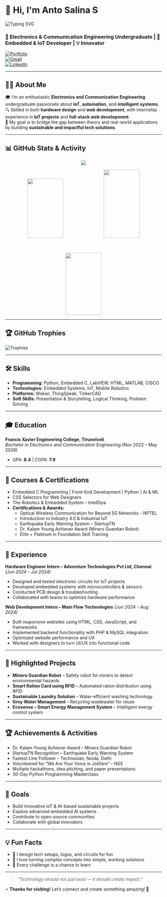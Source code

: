 # 👋 Hi, I'm Anto Salina S

![Typing SVG](https://readme-typing-svg.herokuapp.com?font=Fira+Code&duration=3000&pause=1000&color=F73D3D&center=true&vCenter=true&width=640&lines=Exploring+IoT%2C+Automation+%26+Intelligent+Systems+%F0%9F%9A%80)

### 🚀 Electronics & Communication Engineering Undergraduate | 🔧 Embedded & IoT Developer | 💡 Innovator

[![Portfolio](https://img.shields.io/badge/Portfolio-AntoSalina-white?style=for-the-badge&logo=google-chrome)](https://antosalina.netlify.app)  
[![Gmail](https://img.shields.io/badge/Gmail-antosalinas354@gmail.com-red?style=for-the-badge&logo=gmail)](mailto:antosalinas354@gmail.com)  
[![LinkedIn](https://img.shields.io/badge/LinkedIn-AntoSalina-blue?style=for-the-badge&logo=linkedin)](https://www.linkedin.com/in/anto-salina-s-4b1456255 )  

---

## 👩‍💻 About Me

🎓 I’m an enthusiastic **Electronics and Communication Engineering** undergraduate passionate about **IoT**, **automation**, and **intelligent systems**.  
🔍 Skilled in both **hardware design** and **web development**, with internship experience in **IoT projects** and **full-stack web development**.  
🌱 My goal is to bridge the gap between theory and real-world applications by building **sustainable and impactful tech solutions**.

---

## 📊 GitHub Stats & Activity

<p align="center">
  <img src="https://github-readme-activity-graph.vercel.app/graph?username=antosalinas&theme=react-dark&hide_border=true&area=true&custom_title=Anto%20Salina's%20GitHub%20Activity" />
</p>

<p align="center">
  <img src="https://github-readme-stats.vercel.app/api?username=antosalinas&show_icons=true&theme=radical&hide_border=true" width="48%" height="191px"/>
  <img src="https://github-readme-streak-stats.herokuapp.com/?user=antosalinas&theme=radical&hide_border=true" width="48%" height="220px"/>
</p>

<br/>

<p align="center">
  <img src="https://github-readme-stats.vercel.app/api/top-langs/?username=antosalinas&layout=compact&theme=radical&hide_border=true" width="48%" height="200px"/>
</p>

---

## 🏆 GitHub Trophies

![Trophies](https://github-profile-trophy.vercel.app/?username=antosalinas&theme=algolia&no-frame=true&margin-w=10)

---

## 🛠 Skills

- **Programming:** Python, Embedded C, LabVIEW, HTML, MATLAB, CISCO  
- **Technologies:** Embedded Systems, IoT, Mobile Robotics  
- **Platforms:** Wokwi, ThingSpeak, TinkerCAD  
- **Soft Skills:** Presentation & Storytelling, Logical Thinking, Problem Solving  

---

## 🎓 Education

**Francis Xavier Engineering College, Tirunelveli**  
_Bachelor in Electronics and Communication Engineering_ (Nov 2022 – May 2026)  
- GPA: **8.4** | CGPA: **7.9**

---

## 📜 Courses & Certifications

- Embedded C Programming | Front-End Development | Python | AI & ML  
- CSS Selectors for Web Designers  
- The Robotics & Embedded System – IntelDiya  
- **Certifications & Awards:**  
  - Optical Wireless Communication for Beyond 5G Networks – NPTEL  
  - Introduction to Industry 4.0 & Industrial IoT  
  - Earthquake Early Warning System – StartupTN  
  - Dr. Kalam Young Achiever Award (Miners Guardian Robot)  
  - Elite + Platinum in Foundation Skill Training  

---

## 💼 Experience

**Hardware Engineer Intern – Adventure Technologies Pvt Ltd, Chennai** _(Jun 2024 – Jul 2024)_  
- Designed and tested electronic circuits for IoT projects  
- Developed embedded systems with microcontrollers & sensors  
- Conducted PCB design & troubleshooting  
- Collaborated with teams to optimize hardware performance  

**Web Development Intern – Main Flow Technologies** _(Jun 2024 – Aug 2024)_  
- Built responsive websites using HTML, CSS, JavaScript, and frameworks  
- Implemented backend functionality with PHP & MySQL integration  
- Optimized website performance and UX  
- Worked with designers to turn UI/UX into functional code  

---

## 🌟 Highlighted Projects

- **Miners Guardian Robot** – Safety robot for miners to detect environmental hazards  
- **Smart Ration Card using RFID** – Automated ration distribution using RFID  
- **Sustainable Laundry Solution** – Water-efficient washing technology  
- **Grey Water Management** – Recycling wastewater for reuse  
- **Ecosense – Smart Energy Management System** – Intelligent energy control system  

---

## 🏆 Achievements & Activities

- Dr. Kalam Young Achiever Award – Miners Guardian Robot  
- StartupTN Recognition – Earthquake Early Warning System  
- Fastest Line Follower – Technoxian, Noida, Delhi  
- Volunteered for “We Are Your Voice in Jobfare” – NSS  
- Multiple hackathons, idea pitching, and paper presentations  
- 30-Day Python Programming Masterclass  

---

## 🎯 Goals

- Build innovative IoT & AI-based sustainable projects  
- Explore advanced embedded AI systems  
- Contribute to open-source communities  
- Collaborate with global innovators  

---

## 💡 Fun Facts

- 🎨 I design tech setups, logos, and circuits for fun  
- 🧠 I love turning complex concepts into simple, working solutions  
- 📌 Every challenge is a chance to learn  

---

> *"Technology should not just exist — it should create impact."*  

⭐ **Thanks for visiting!** Let’s connect and create something amazing! 🚀
